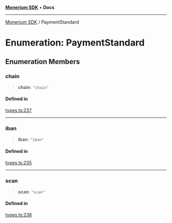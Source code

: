 [**Monerium SDK**](../README.md) • **Docs**

---

[Monerium SDK](../README.md) / PaymentStandard

# Enumeration: PaymentStandard

## Enumeration Members

### chain

> **chain**: `"chain"`

#### Defined in

[types.ts:237](https://github.com/monerium/js-monorepo/blob/132ae6f6b7d189aad355aa9ba25793222c11aea9/packages/sdk/src/types.ts#L237)

---

### iban

> **iban**: `"iban"`

#### Defined in

[types.ts:235](https://github.com/monerium/js-monorepo/blob/132ae6f6b7d189aad355aa9ba25793222c11aea9/packages/sdk/src/types.ts#L235)

---

### scan

> **scan**: `"scan"`

#### Defined in

[types.ts:236](https://github.com/monerium/js-monorepo/blob/132ae6f6b7d189aad355aa9ba25793222c11aea9/packages/sdk/src/types.ts#L236)
